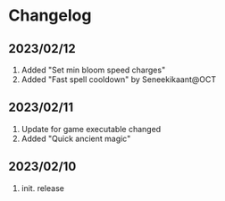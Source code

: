 # Changelog

## 2023/02/12
1. Added "Set min bloom speed charges"
1. Added "Fast spell cooldown" by Seneekikaant@OCT

## 2023/02/11
1. Update for game executable changed
1. Added "Quick ancient magic"

## 2023/02/10
1. init. release  


